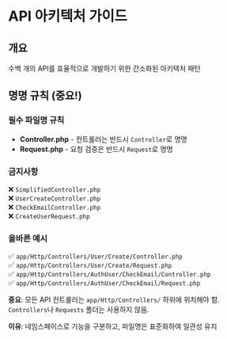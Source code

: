 # API 아키텍처 가이드

## 개요
수백 개의 API를 효율적으로 개발하기 위한 간소화된 아키텍처 패턴

## 명명 규칙 (중요!)

### **필수 파일명 규칙**
- **Controller.php** - 컨트롤러는 반드시 `Controller`로 명명
- **Request.php** - 요청 검증은 반드시 `Request`로 명명

### **금지사항**
❌ `SimplifiedController.php`  
❌ `UserCreateController.php`  
❌ `CheckEmailController.php`  
❌ `CreateUserRequest.php`  

### **올바른 예시**
✅ `app/Http/Controllers/User/Create/Controller.php`  
✅ `app/Http/Controllers/User/Create/Request.php`  
✅ `app/Http/Controllers/AuthUser/CheckEmail/Controller.php`  
✅ `app/Http/Controllers/AuthUser/CheckEmail/Request.php`  

**중요**: 모든 API 컨트롤러는 `app/Http/Controllers/` 하위에 위치해야 함. `Controllers`나 `Requests` 폴더는 사용하지 않음.

**이유**: 네임스페이스로 기능을 구분하고, 파일명은 표준화하여 일관성 유지

